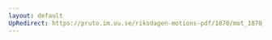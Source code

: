 ```yaml
---
layout: default
UpRedirect: https://pruto.im.uu.se/riksdagen-motions-pdf/1870/mot_1870__ak__33/mot_1870__ak__33-001.pdf
---
```

